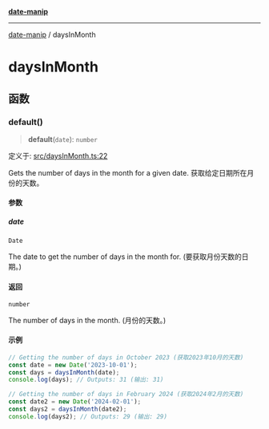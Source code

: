 [**date-manip**](index.md)

***

[date-manip](modules.md) / daysInMonth

# daysInMonth

## 函数

### default()

> **default**(`date`): `number`

定义于: [src/daysInMonth.ts:22](https://github.com/fengxinming/date-manip/blob/672f1dce8f57973c145b734bdf778535cf1bb983/src/daysInMonth.ts#L22)

Gets the number of days in the month for a given date.
获取给定日期所在月份的天数。

#### 参数

##### date

`Date`

The date to get the number of days in the month for. (要获取月份天数的日期。)

#### 返回

`number`

The number of days in the month. (月份的天数。)

#### 示例

```ts
// Getting the number of days in October 2023 (获取2023年10月的天数)
const date = new Date('2023-10-01');
const days = daysInMonth(date);
console.log(days); // Outputs: 31 (输出: 31)

// Getting the number of days in February 2024 (获取2024年2月的天数)
const date2 = new Date('2024-02-01');
const days2 = daysInMonth(date2);
console.log(days2); // Outputs: 29 (输出: 29)
```
